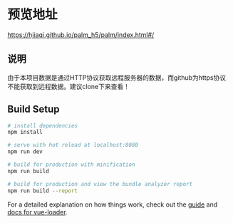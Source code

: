 # 预览地址
https://hjiaqi.github.io/palm_h5/palm/index.html#/

## 说明
由于本项目数据是通过HTTP协议获取远程服务器的数据，而github为https协议不能获取到远程数据。建议clone下来查看！

## Build Setup

``` bash
# install dependencies
npm install

# serve with hot reload at localhost:8080
npm run dev

# build for production with minification
npm run build

# build for production and view the bundle analyzer report
npm run build --report
```

For a detailed explanation on how things work, check out the [guide](http://vuejs-templates.github.io/webpack/) and [docs for vue-loader](http://vuejs.github.io/vue-loader).
